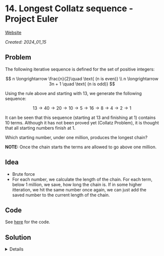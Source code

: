# 14. Longest Collatz sequence - Project Euler

[Website](https://projecteuler.net/problem=14)

_Created: 2024_01_15_

## Problem
The following iterative sequence is defined for the set of positive integers:

$$
n \longrightarrow \frac{n}{2}\quad \text{ (n is even)} \\
n \longrightarrow 3n + 1 \quad \text{ (n is odd)}
$$

Using the rule above and starting with $13$, we generate the following sequence:

$$13 \to 40 \to 20 \to 10 \to 5 \to 16 \to 8 \to 4 \to 2 \to 1$$

It can be seen that this sequence (starting at $13$ and finishing at $1$) contains $10$ terms. Although it has not been proved yet (Collatz Problem), it is thought that all starting numbers finish at $1$.

Which starting number, under one million, produces the longest chain?

**NOTE:** Once the chain starts the terms are allowed to go above one million.

## Idea

- Brute force
- For each number, we calculate the length of the chain. For each term, below 1 million, we save, how long the chain is. If in some higher itteration, we hit the same number once again, we can just add the saved number to the current length of the chain.

## Code

See [here](https://github.com/slow-connect/project-euler/blob/main/014%20Longest%20Collatz%20Sequence/main.py) for the code.

## Solution

<details>
837799
</details>
